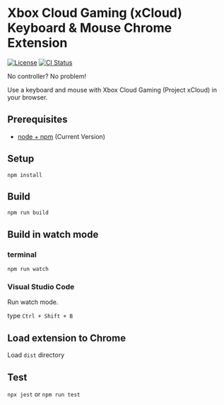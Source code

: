# Xbox Cloud Gaming (xCloud) Keyboard & Mouse Chrome Extension

[![License](https://img.shields.io/badge/License-GPLv3-blue.svg)](https://github.com/idolize/xcloud-keyboard-mouse/blob/master/README.md)
[![CI Status](https://github.com/idolize/xcloud-keyboard-mouse/actions/workflows/build.yml/badge.svg?event=push&branch=master)](https://github.com/idolize/xcloud-keyboard-mouse/actions/workflows/build.yml)

No controller? No problem!

Use a keyboard and mouse with Xbox Cloud Gaming (Project xCloud) in your browser.

## Prerequisites

* [node + npm](https://nodejs.org/) (Current Version)

## Setup

```
npm install
```

## Build

```
npm run build
```

## Build in watch mode

### terminal

```
npm run watch
```

### Visual Studio Code

Run watch mode.

type `Ctrl + Shift + B`

## Load extension to Chrome

Load `dist` directory

## Test
`npx jest` or `npm run test`
